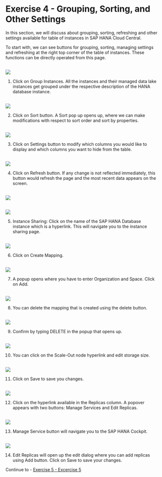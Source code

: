 # Exercise 4 - Grouping, Sorting, and Other Settings

In this section, we will discuss about grouping, sorting, refreshing and other settings available for table of instances in SAP HANA Cloud Central.
 
To start with, we can see buttons for grouping, sorting, managing settings and refreshing at the right top corner of the table of instances. These functions can be directly operated from this page.

<br>![](/exercises/ex_4/images_new/1.png)

1. Click on Group Instances. All the instances and their managed data lake instances get grouped under the respective description of the HANA database instance.

<br>![](/exercises/ex_4/images_new/2.png)

2. Click on Sort button. A Sort pop up opens up, where we can make modifications with respect to sort order and sort by properties.

<br>![](/exercises/ex_4/images_new/3.png)

3. Click on Settings button to modify which columns you would like to display and which columns you want to hide from the table.

<br>![](/exercises/ex_4/images_new/4.png)

4. Click on Refresh button. If any change is not reflected immediately, this button would refresh the page and the most recent data appears on the screen.

<br>![](/exercises/ex_4/images_new/5.png)

<br>![](/exercises/ex_4/images_new/6.png)

5. Instance Sharing: Click on the name of the SAP HANA Database instance which is a hyperlink. This will navigate you to the instance sharing page.

<br>![](/exercises/ex_4/images_new/6.png)

6. Click on Create Mapping.

<br>![](/exercises/ex_4/images_new/6.png)

7. A popup opens where you have to enter Organization and Space. Click on Add.

<br>![](/exercises/ex_4/images_new/6.png)

8. You can delete the mapping that is created using the delete button.

<br>![](/exercises/ex_4/images_new/6.png)

9. Confirm by typing DELETE in the popup that opens up.

<br>![](/exercises/ex_4/images_new/6.png)

10. You can click on the Scale-Out node hyperlink and edit storage size.

<br>![](/exercises/ex_4/images_new/6.png)

11. Click on Save to save you changes.

<br>![](/exercises/ex_4/images_new/6.png)

12. Click on the hyperlink available in the Replicas column. A popover appears with two buttons: Manage Services and Edit Replicas.

<br>![](/exercises/ex_4/images_new/6.png)

13. Manage Service button will navigate you to the SAP HANA Cockpit.

<br>![](/exercises/ex_4/images_new/6.png)

14. Edit Replicas will open up the edit dialog where you can add replicas using Add button. Click on Save to save your changes.

Continue to - [Exercise 5 - Excercise 5 ](../ex_5/README.md)
